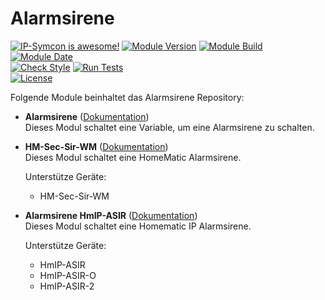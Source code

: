 # Alarmsirene  

[![IP-Symcon is awesome!](https://img.shields.io/badge/IP--Symcon-5.5-blue.svg)](https://www.symcon.de)
[![Module Version](https://img.shields.io/badge/Module_Version-5.1-blue.svg)]()
[![Module Build](https://img.shields.io/badge/Module_Build-20-blue.svg)]()
[![Module Date](https://img.shields.io/badge/Module_Date-20210516-blue.svg)]()  
[![Check Style](https://github.com/ubittner/Alarmsirene/workflows/Check%20Style/badge.svg)](https://github.com/ubittner/Alarmsirene/actions)
[![Run Tests](https://github.com/ubittner/Alarmsirene/workflows/Run%20Tests/badge.svg)](https://github.com/ubittner/Alarmsirene/actions)  
[![License](https://img.shields.io/badge/License-CC%20BY--NC--SA%204.0-green.svg)](https://creativecommons.org/licenses/by-nc-sa/4.0/)  

Folgende Module beinhaltet das Alarmsirene Repository:  

- __Alarmsirene__ ([Dokumentation](Alarmsirene))  
    Dieses Modul schaltet eine Variable, um eine Alarmsirene zu schalten.  
  
- __HM-Sec-Sir-WM__ ([Dokumentation](HM-Sec-Sir-WM))  
    Dieses Modul schaltet eine HomeMatic Alarmsirene.  
    
    Unterstütze Geräte:
    * HM-Sec-Sir-WM  
  
- __Alarmsirene HmIP-ASIR__ ([Dokumentation](HmIP-ASIR))  
  Dieses Modul schaltet eine Homematic IP Alarmsirene.

  Unterstütze Geräte:
    * HmIP-ASIR
    * HmIP-ASIR-O
    * HmIP-ASIR-2